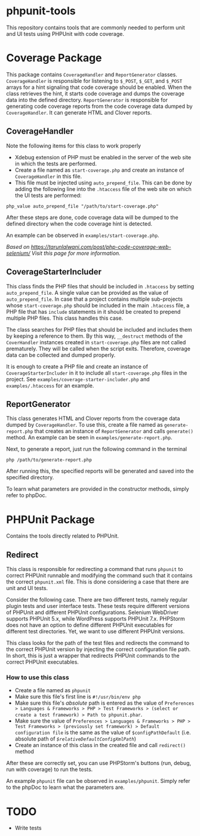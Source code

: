 # phpunit-tools
This repository contains tools that are commonly needed to perform unit and UI tests using PHPUnit with code coverage.

# Coverage Package
This package contains `CoverageHandler` and `ReportGenerator` classes. `CoverageHandler` is responsible for listening to `$_POST`, `$_GET`, and `$_POST` arrays for a hint signaling that code coverage should be enabled. When the class retrieves the hint, it starts code coverage and dumps the coverage data into the defined directory. `ReportGenerator` is responsible for generating code coverage reports from the code coverage data dumped by `CoverageHandler`. It can generate HTML and Clover reports.

## CoverageHandler
Note the following items for this class to work properly

- Xdebug extension of PHP must be enabled in the server of the web site in which the tests are performed.
- Create a file named as `start-coverage.php` and create an instance of `CoverageHandler` in this file.
- This file must be injected using `auto_prepend_file`. This can be done by adding the following line into the `.htaccess` file of the web site on which the UI tests are performed:

```
php_value auto_prepend_file "/path/to/start-coverage.php"
```

After these steps are done, code coverage data will be dumped to the defined directory when the code coverage hint is detected.

An example can be observed in `examples/start-coverage.php`.

_Based on <https://tarunlalwani.com/post/php-code-coverage-web-selenium/> Visit this page for more information._

## CoverageStarterIncluder
This class finds the PHP files that should be included in `.htaccess` by setting `auto_prepend_file`. A single value can be provided as the value of `auto_prepend_file`. In case that a project contains multiple sub-projects whose `start-coverage.php` should be included in the main `.htaccess` file, a PHP file that has `include` statements in it should be created to prepend multiple PHP files. This class handles this case.

The class searches for PHP files that should be included and includes them by keeping a reference to them. By this way, `__destruct` methods of the `CoverHandler` instances created in `start-coverage.php` files are not called prematurely. They will be called when the script exits. Therefore, coverage data can be collected and dumped properly.

It is enough to create a PHP file and create an instance of `CoverageStarterIncluder` in it to include all `start-coverage.php` files in the project. See `examples/coverage-starter-includer.php` and `examples/.htaccess` for an example.

## ReportGenerator
This class generates HTML and Clover reports from the coverage data dumped by `CoverageHandler`. To use this, create a file named as `generate-report.php` that creates an instance of `ReportGenerator` and calls `generate()` method. An example can be seen in `examples/generate-report.php`. 

Next, to generate a report, just run the following command in the terminal
    
    php /path/to/generate-report.php
    
After running this, the specified reports will be generated and saved into the specified directory.

To learn what parameters are provided in the constructor methods, simply refer to phpDoc.

# PHPUnit Package
Contains the tools directly related to PHPUnit.

## Redirect
This class is responsible for redirecting a command that runs `phpunit` to correct PHPUnit runnable and modifying the command such that it contains the correct `phpunit.xml` file. This is done considering a case that there are unit and UI tests.

Consider the following case. There are two different tests, namely regular plugin tests and user interface tests. These tests require different versions of PHPUnit and different PHPUnit configurations. Selenium WebDriver supports PHPUnit 5.x, while WordPress supports PHPUnit 7.x. PHPStorm does not have an option to define different PHPUnit executables for different test directories. Yet, we want to use different PHPUnit versions.

This class looks for the path of the test files and redirects the command to the correct PHPUnit version by injecting the correct configuration file path. In short, this is just a wrapper that redirects PHPUnit commands to the correct PHPUnit executables.

### How to use this class

- Create a file named as `phpunit`
- Make sure this file's first line is `#!/usr/bin/env php`
- Make sure this file's *absolute* path is entered as the value of `Preferences > Languages & Frameworks > PHP > Test Frameworks > (select or create a test framework) > Path to phpunit.phar`.
- Make sure the value of `Preferences > Languages & Frameworks > PHP > Test Frameworks > (previously set framework) >
  Default configuration file` is the same as the value of `$configPathDefault` (i.e. absolute path of
  *`$relativeDefaultConfigXmlPath`*)
- Create an instance of this class in the created file and call `redirect()` method

After these are correctly set, you can use PHPStorm's buttons (run, debug, run with coverage) to run the tests.

An example `phpunit` file can be observed in `examples/phpunit`. Simply refer to the phpDoc to learn what the parameters are.

# TODO
- Write tests
